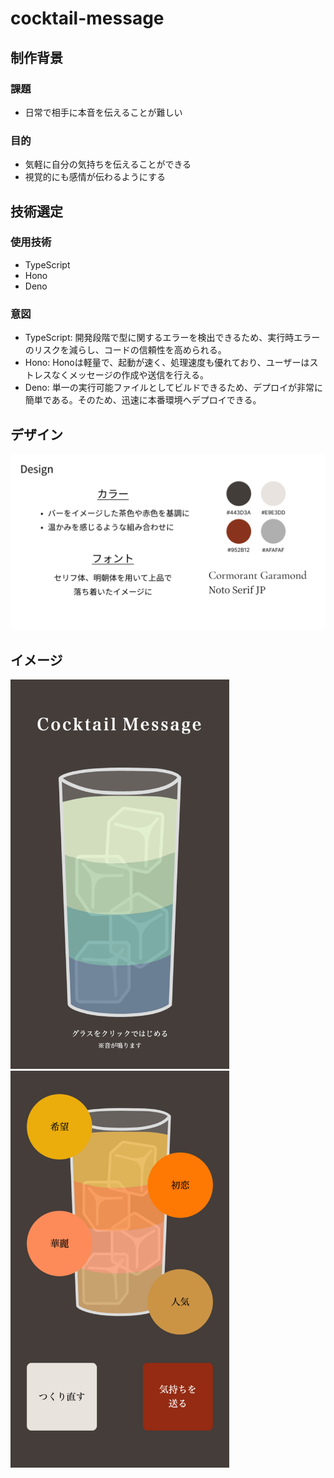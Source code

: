 # cocktail-message
## 制作背景
### 課題
- 日常で相手に本音を伝えることが難しい

### 目的
- 気軽に自分の気持ちを伝えることができる
- 視覚的にも感情が伝わるようにする

## 技術選定
### 使用技術
- TypeScript
- Hono
- Deno

### 意図
- TypeScript: 開発段階で型に関するエラーを検出できるため、実行時エラーのリスクを減らし、コードの信頼性を高められる。
- Hono: Honoは軽量で、起動が速く、処理速度も優れており、ユーザーはストレスなくメッセージの作成や送信を行える。
- Deno: 単一の実行可能ファイルとしてビルドできるため、デプロイが非常に簡単である。そのため、迅速に本番環境へデプロイできる。

## デザイン
![design](https://github.com/yui-szk/cocktail-message/blob/main/public/images/design.png)

## イメージ
<img src="https://github.com/yui-szk/cocktail-message/blob/main/public/images/top.png" width="350px" alt="top">
<img src="https://github.com/yui-szk/cocktail-message/blob/main/public/images/cocktail.png" width="350px" alt="cocktail">
